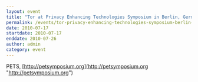 ```yaml
---
layout: event
title: "Tor at Privacy Enhancing Technologies Symposium in Berlin, Germany"
permalink: /events/tor-privacy-enhancing-technologies-symposium-berlin-germany
date: 2010-07-17
startdate: 2010-07-17
enddate: 2010-07-26
author: admin
category: event
---
```


PETS, [http://petsymposium.org](http://petsymposium.org "http://petsymposium.org")

